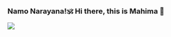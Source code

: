### Namo Narayana!🕉️ Hi there, this is Mahima  👋

![](https://komarev.com/ghpvc/?username=mahima-shetty-ai-ml&color=blueviolet&style=flat-square)

<!-- 
- 🔭 I’m currently working on ...
- 🌱 I’m currently learning ...
- 👯 I’m looking to collaborate on ...
- 🤔 I’m looking for help with ...
- 💬 Ask me about ...
- 📫 How to reach me: ...
- 😄 Pronouns: ...
- ⚡ Fun fact: ... -->
